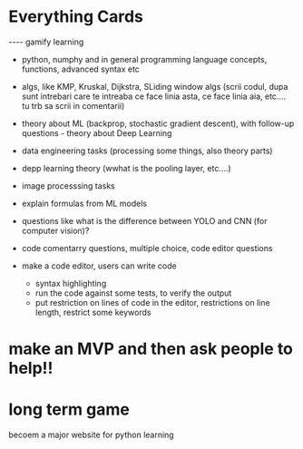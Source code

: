 # Everything Cards
---- gamify learning
  - python, numphy and in general programming language concepts, functions, advanced syntax etc
  - algs, like KMP, Kruskal, Dijkstra, SLiding window algs (scrii codul, dupa sunt intrebari care te intreaba ce face linia asta, ce face linia aia, etc.... tu trb sa scrii in comentarii)
  - theory about ML (backprop, stochastic gradient descent), with follow-up questions  - theory about Deep Learning 
  - data engineering tasks (processing some things, also theory parts)
  - depp learning theory (wwhat is the pooling layer, etc....)
  - image processsing tasks
  - explain formulas from ML models
  - questions like what is the difference between YOLO and CNN (for computer vision)?

- code comentarry questions, multiple choice, code editor questions
- make a code editor, users can write code
  - syntax highlighting
  - run the code against some tests, to verify the output
  - put restriction on lines of code in the editor, restrictions on line length, restrict some keywords
 
# make an MVP and then ask people to help!!
# long term game 
becoem a major website for python learning 
